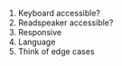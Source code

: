 1. Keyboard accessible?
2. Readspeaker accessible?
3. Responsive
4. Language 
5. Think of edge cases
